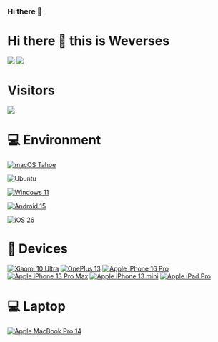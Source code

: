 ### Hi there 👋

<!--
**Weverses/Weverses** is a ✨ _special_ ✨ repository because its `README.md` (this file) appears on your GitHub profile.

Here are some ideas to get you started:

- 🔭 I’m currently working on ...
- 🌱 I’m currently learning ...
- 👯 I’m looking to collaborate on ...
- 🤔 I’m looking for help with ...
- 💬 Ask me about ...
- 📫 How to reach me: ...
- 😄 Pronouns: ...
- ⚡ Fun fact: ...
-->


# Hi there 👋 this is Weverses
![](https://github-readme-stats.vercel.app/api?username=weverses&show_icons=true&include_all_commits=true&theme=radical)
![](https://github-readme-stats.vercel.app/api/top-langs/?username=weverses&layout=compact&langs_count=10&theme=radical)

# Visitors
![](https://count.getloli.com/get/@weverses?theme=gelbooru)

# 💻 Environment
[![macOS Tahoe](https://img.shields.io/badge/macOS%2026%20Tahoe-0047AB?style=flat-square&logo=apple&logoColor=ffffff)](https://developer.apple.com/cn/macos/)

![Ubuntu](https://img.shields.io/badge/Ubuntu%2024%2e04%20LTS-DD4814?style=flat-square&logo=ubuntu&logoColor=ffffff)

[![Windows 11](https://img.shields.io/badge/Windows%2011-00BBFF?style=flat-square&logo=Windows&logoColor=FFFFFF&labelColor=00BBFF)](https://www.microsoft.com/windows11) 

[![Android 15](https://img.shields.io/badge/Android%2015-00C000?style=flat-square&logo=android&logoColor=FFFFFF&labelColor=00C000)](https://www.android.com/android-15/) 

[![iOS 26](https://img.shields.io/badge/iOS%2026-0047AB?style=flat-square&logo=apple&logoColor=ffffff)](https://developer.apple.com/ios/)


# 📱 Devices 
[![Xiaomi 10 Ultra](https://img.shields.io/badge/Xiaomi%2010%20Ultra-ED9121?style=flat-square&logo=xiaomi&logoColor=ffffff)](https://www.mi.com/mi10ultra)
[![OnePlus 13](https://img.shields.io/badge/OnePlus%2013%20-FF0000?style=flat-square&logo=oneplus&logoColor=ffffff)](https://www.oneplus.com/)
[![Apple iPhone 16 Pro](https://img.shields.io/badge/Apple%20iPhone%2016%20Pro-5EB0E5?style=flat-square&logo=apple&logoColor=ffffff)](https://www.apple.com)
[![Apple iPhone 13 Pro Max](https://img.shields.io/badge/Apple%20iPhone%2013%20Pro%20Max-5EB0E5?style=flat-square&logo=apple&logoColor=ffffff)](https://www.apple.com)
[![Apple iPhone 13 mini](https://img.shields.io/badge/Apple%20iPhone%2013%20mini-0047AB?style=flat-square&logo=apple&logoColor=ffffff)](https://www.apple.com)
[![Apple iPad Pro](https://img.shields.io/badge/Apple%20iPad%20Pro-000000?style=flat-square&logo=apple&logoColor=ffffff)](https://www.apple.com)

# 💻 Laptop
[![Apple MacBook Pro 14](https://img.shields.io/badge/Apple%20MacBook%20Pro%2014-000000?style=flat-square&logo=apple&logoColor=ffffff)](https://www.apple.com)
